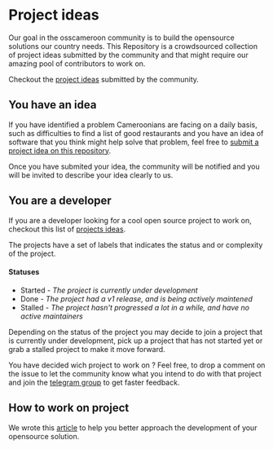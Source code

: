 # Project ideas

Our goal in the osscameroon community is to build the opensource solutions our country needs.
This Repository is a crowdsourced collection of project ideas submitted by the community and that might require our
amazing pool of contributors to work on.

Checkout the [project ideas](https://github.com/osscameroon/project-ideas/issues) submitted by the community.

## You have an idea

If you have identified a problem Cameroonians are facing on a daily basis,
such as difficulties to find a list of good restaurants and you have an idea of software
that you think might help solve that problem, feel free to [submit a project idea on this repository](https://github.com/osscameroon/project-ideas/issues/new?assignees=&labels=&template=project-idea-template.yaml&title=%5Bedit%5D+Your+Project+name).

Once you have submited your idea, the community will be notified and you will be invited to describe your idea clearly to us.

## You are a developer

If you are a developer looking for a cool open source project to work on, checkout this list of [projects ideas](https://github.com/osscameroon/project-ideas/issues).

The projects have a set of labels that indicates the status and or complexity of the project.

#### Statuses

* Started - *The project is currently under development*
* Done - *The project had a v1 release, and is being actively maintened*
* Stalled - *The project hasn't progressed a lot in a while, and have no active maintainers*

Depending on the status of the project you may decide to join a project that is currently under development,
pick up a project that has not started yet or grab a stalled project to make it move forward.

You have decided wich project to work on ? Feel free, to drop a comment on the issue to let the community know what you intend to do with that project and join the [telegram group](https://t.me/+UpKZh_KXTaTx7JD7) to get faster feedback.

## How to work on project

We wrote this [article](https://blog.osscameroon.com/posts/how-to-build-an-oss-project) to help you better approach the development of your opensource solution.
